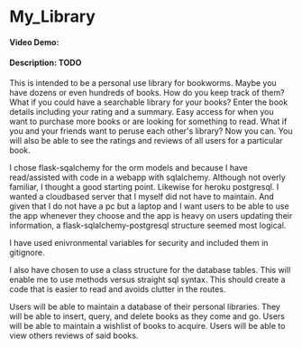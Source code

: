 # My_Library 
#### Video Demo: <url here>
#### Description: TODO

This is intended to be a personal use library for bookworms.  Maybe you have dozens or even hundreds of books.  How do you keep track of them?
What if you could have a searchable library for your books?  Enter the book details including your rating and a summary.
Easy access for when you want to purchase more books or are looking for something to read. 
What if you and your friends want to peruse each other's library?  Now you can. You will also be able to see the ratings and reviews of all users for a particular book.

I chose flask-sqalchemy for the orm models and because I have read/assisted with code in a webapp with sqlalchemy.  Although not overly familiar, I thought a good starting point.   Likewise for heroku postgresql. I wanted a cloudbased server that I myself did not have to maintain. And given that I do not have a pc but a laptop and I want users to be able to use the app whenever they choose and the app is heavy on users updating their information, a flask-sqlalchemy-postgresql structure seemed most logical.

I have used enivronmental variables for security and included them in gitignore.

I also have chosen to use a class structure for the database tables. This will enable me to use methods versus straight sql syntax.  This should create a code that is easier to read and avoids clutter in the routes.

Users will be able to maintain a database of their personal libraries.  They will be able to insert, query, and delete books as they come and go.
Users will be able to maintain a wishlist of books to acquire.
Users will be able to view others reviews of said books.
